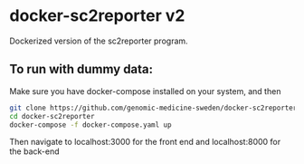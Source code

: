 # docker-sc2reporter v2
Dockerized version of the sc2reporter program.

## To run with dummy data:
Make sure you have docker-compose installed on your system, and then
```bash
git clone https://github.com/genomic-medicine-sweden/docker-sc2reporter
cd docker-sc2reporter
docker-compose -f docker-compose.yaml up
```

Then navigate to localhost:3000 for the front end and localhost:8000 for the back-end